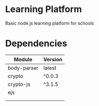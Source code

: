 # Learning Platform
Basic node.js learning platform for schools

# Dependencies
| Module        | Version |
| ------------- | ------- |
| body-parser  | latest |
| crypto | ^0.0.3 |
| crypto-js | ^3.1.5 |
| ejs |  |
|  |  |
|  |  |

